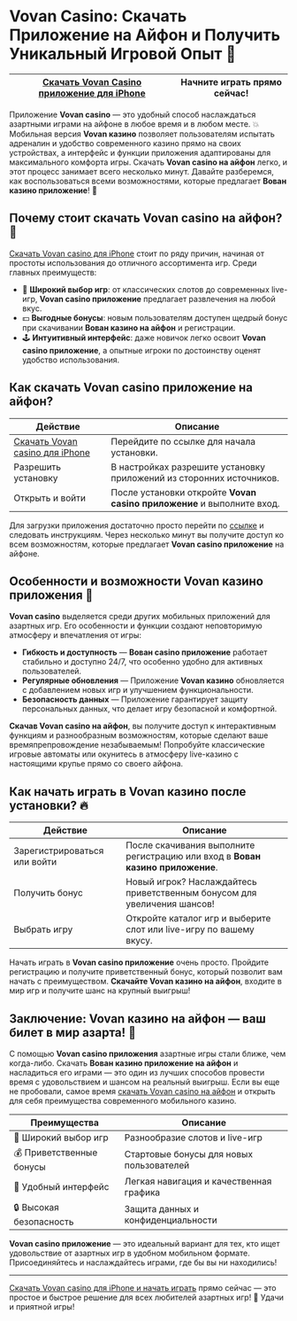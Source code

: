 # Vovan Casino: Скачать Приложение на Айфон и Получить Уникальный Игровой Опыт 🎰

| [Скачать Vovan Casino приложение для iPhone](https://vovan.site/d098ab058) | Начните играть прямо сейчас! |
|-----------------------------------------------------------------------------|--------------------------------|

Приложение **Vovan casino** — это удобный способ наслаждаться азартными играми на айфоне в любое время и в любом месте. 💥 Мобильная версия **Vovan казино** позволяет пользователям испытать адреналин и удобство современного казино прямо на своих устройствах, а интерфейс и функции приложения адаптированы для максимального комфорта игры. Скачать **Vovan casino на айфон** легко, и этот процесс занимает всего несколько минут. Давайте разберемся, как воспользоваться всеми возможностями, которые предлагает **Вован казино приложение**! 🎲

## Почему стоит скачать Vovan casino на айфон? 📲

[Скачать Vovan casino для iPhone](https://vovan.site/d098ab058) стоит по ряду причин, начиная от простоты использования до отличного ассортимента игр. Среди главных преимуществ:

- 🎰 **Широкий выбор игр**: от классических слотов до современных live-игр, **Vovan casino приложение** предлагает развлечения на любой вкус.
- 💵 **Выгодные бонусы**: новым пользователям доступен щедрый бонус при скачивании **Вован казино на айфон** и регистрации.
- 🕹️ **Интуитивный интерфейс**: даже новичок легко освоит **Vovan casino приложение**, а опытные игроки по достоинству оценят удобство использования.

## Как скачать Vovan casino приложение на айфон?

| Действие                               | Описание                                                                 |
|----------------------------------------|--------------------------------------------------------------------------|
| [Скачать Vovan casino для iPhone](https://vovan.site/d098ab058) | Перейдите по ссылке для начала установки.                                |
| Разрешить установку                     | В настройках разрешите установку приложений из сторонних источников.     |
| Открыть и войти                         | После установки откройте **Vovan casino приложение** и выполните вход.   |

Для загрузки приложения достаточно просто перейти по [ссылке](https://vovan.site/d098ab058) и следовать инструкциям. Через несколько минут вы получите доступ ко всем возможностям, которые предлагает **Vovan casino приложение** на айфоне.

## Особенности и возможности Vovan казино приложения 🎲

**Vovan casino** выделяется среди других мобильных приложений для азартных игр. Его особенности и функции создают неповторимую атмосферу и впечатления от игры:

- **Гибкость и доступность** — **Вован casino приложение** работает стабильно и доступно 24/7, что особенно удобно для активных пользователей.
- **Регулярные обновления** — Приложение **Vovan казино** обновляется с добавлением новых игр и улучшением функциональности.
- **Безопасность данных** — Приложение гарантирует защиту персональных данных, что делает игру безопасной и комфортной.

**Скачав Vovan casino на айфон**, вы получите доступ к интерактивным функциям и разнообразным возможностям, которые сделают ваше времяпрепровождение незабываемым! Попробуйте классические игровые автоматы или окунитесь в атмосферу live-казино с настоящими крупье прямо со своего айфона.

## Как начать играть в Vovan казино после установки? 🔥

| Действие                                             | Описание                                                                 |
|------------------------------------------------------|--------------------------------------------------------------------------|
| Зарегистрироваться или войти                         | После скачивания выполните регистрацию или вход в **Вован казино приложение**.|
| Получить бонус                                       | Новый игрок? Наслаждайтесь приветственным бонусом для увеличения шансов! |
| Выбрать игру                                         | Откройте каталог игр и выберите слот или live-игру по вашему вкусу.     |

Начать играть в **Vovan casino приложение** очень просто. Пройдите регистрацию и получите приветственный бонус, который позволит вам начать с преимуществом. **Скачайте Vovan казино на айфон**, входите в мир игр и получите шанс на крупный выигрыш!

## Заключение: Vovan казино на айфон — ваш билет в мир азарта! 🚀

С помощью **Vovan casino приложения** азартные игры стали ближе, чем когда-либо. Скачать **Вован казино приложение на айфон** и насладиться его играми — это один из лучших способов провести время с удовольствием и шансом на реальный выигрыш. Если вы еще не пробовали, самое время [скачать Vovan casino на айфон](https://vovan.site/d098ab058) и открыть для себя преимущества современного мобильного казино. 

| Преимущества                                          | Описание                                                              |
|-------------------------------------------------------|-----------------------------------------------------------------------|
| 🎲 Широкий выбор игр                                  | Разнообразие слотов и live-игр                                        |
| 💰 Приветственные бонусы                              | Стартовые бонусы для новых пользователей                              |
| 📱 Удобный интерфейс                                  | Легкая навигация и качественная графика                               |
| 🔒 Высокая безопасность                               | Защита данных и конфиденциальности                                    |

**Vovan casino приложение** — это идеальный вариант для тех, кто ищет удовольствие от азартных игр в удобном мобильном формате. Присоединяйтесь и наслаждайтесь играми, где бы вы ни находились!

---

[Скачать Vovan casino для iPhone и начать играть](https://vovan.site/d098ab058) прямо сейчас — это простое и быстрое решение для всех любителей азартных игр! 🎉 Удачи и приятной игры!
